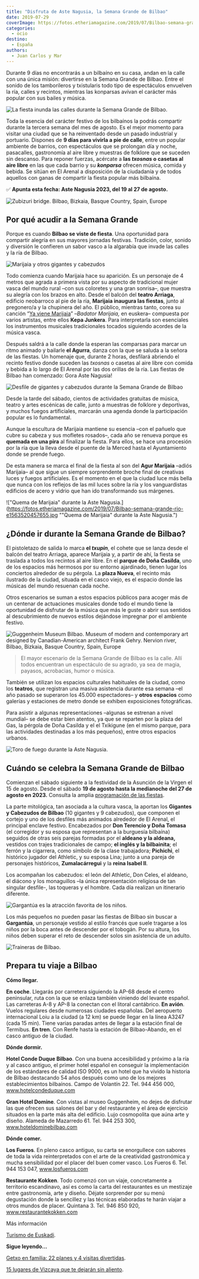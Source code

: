```yaml
---
title: "Disfruta de Aste Nagusia, la Semana Grande de Bilbao"
date: 2019-07-29
coverImage: https://fotos.etheriamagazine.com/2019/07/Bilbao-semana-grande-diversion-e1563519727502.jpg
categories: 
  - ocio
destino: 
  - España
authors: 
  - Juan Carlos y Mar
---
```


Durante 9 días no encontrarás a un bilbaíno en su casa, andan en la calle con una única 
misión: divertirse en la Semana Grande de Bilbao. Entre el sonido de los tamborileros y 
txistularis todo tipo de espectáculos envuelven la ría, calles y recintos, mientras las 
konparsas avivan el carácter más popular con sus bailes y música. 

![La fiesta inunda las calles durante la Semana Grande de Bilbao.](https://fotos.etheriamagazine.com/2019/07/Bilbao-semana-grande-diversion-e1563519727502.jpg "La fiesta inunda las calles durante la Semana Grande de Bilbao.")

Toda la esencia del carácter festivo de los bilbaínos la podrás compartir durante la 
tercera semana del mes de agosto. Es el mejor momento para visitar una ciudad que se ha 
reinventado desde un pasado industrial y portuario. Dispones de **9 días para vivirla a 
pie de calle**, entre un popular ambiente de barrios, con espectáculos que se prolongan 
día y noche, pasacalles, gastronomía al aire libre y muestras de folklore que se suceden 
sin descanso. Para reponer fuerzas, acércate a **las _txosnas_ o casetas al aire libre** 
en las que cada barrio y su **_konparsa_** ofrecen música, comida y bebida. Se sitúan en 
El Arenal a disposición de la ciudadanía y de todos aquellos con ganas de compartir la 
fiesta popular más bilbaína. 

✅ **Apunta esta fecha: Aste Nagusia 2023, del 19 al 27 de agosto.** 

![Zubizuri bridge. Bilbao, Bizkaia, Basque Country, Spain, Europe](https://fotos.etheriamagazine.com/2019/07/Bilbao-zubizuri-e1563523913265.jpg "Puente de Zubizuri.")

## Por qué acudir a la Semana Grande

Porque es cuando **Bilbao se viste de fiesta**. Una oportunidad para compartir alegría 
en sus mayores jornadas festivas. Tradición, color, sonido y diversión le confieren un 
sabor vasco a la algarabía que invade las calles y la ría de Bilbao. 

![Marijaia y otros gigantes y cabezudos](https://fotos.etheriamagazine.com/2019/07/bilbao-cabezudos-marijaia.jpg "Marijaia (Izq.) y otros gigantes y cabezudos (Dcha.)")

Todo comienza cuando Marijaia hace su aparición. Es un personaje de 4 metros que agrada 
a primera vista por su aspecto de tradicional mujer vasca del mundo rural –con sus 
coloretes y una gran sonrisa–, que muestra su alegría con los brazos en alto. Desde el 
balcón del **teatro Arriaga**, edificio neobarroco al pie de la ría, **Marijaia inaugura 
las fiestas**, junto al pregonero/a y la chupinera del año. El público, mientras tanto, 
corea su canción “[Ya viene Marijaia](https://www.youtube.com/watch?v=N_JAUeU6VkQ)” 
–_Badator Marijaia,_ en euskera– compuesta por varios artistas, entre ellos **Kepa 
Junkera**. Para interpretarla son esenciales los instrumentos musicales tradicionales 
tocados siguiendo acordes de la música vasca. 

Después saldrá a la calle donde la esperan las comparsas para marcar un ritmo animado y 
bailarle **el Agurra**, danza con la que se saluda a la señora de las fiestas. Un 
homenaje que, durante 2 horas, desfilará abriendo el recinto festivo donde suceden las 
_txosnas_ o casetas al aire libre con comida y bebida a lo largo de El Arenal por las 
dos orillas de la ría. Las fiestas de Bilbao han comenzado: Gora Aste Nagusia! 

![Desfile de gigantes y cabezudos durante la Semana Grande de Bilbao](https://fotos.etheriamagazine.com/2019/07/Bilbao-semana-grande-desfile-e1563520510437.jpg "Desfile por las calles.")

Desde la tarde del sábado, cientos de actividades gratuitas de música, teatro y artes 
escénicas de calle, junto a muestras de folklore y deportivas, y muchos fuegos 
artificiales, marcarán una agenda donde la participación popular es lo fundamental. 

Aunque la escultura de Marijaia mantiene su esencia –con el pañuelo que cubre su cabeza 
y sus mofletes rosados–, cada año se renueva porque es **quemada en una pira** al 
finalizar la fiesta. Para ellos, se hace una procesión por la ría que la lleva desde el 
puente de la Merced hasta el Ayuntamiento donde se prende fuego. 

De esta manera se marca el final de la fiesta al son del **Agur Marijaia** –adiós 
Marijaia– al que sigue un siempre sorprendente broche final de creativas luces y fuegos 
artificiales. Es el momento en el que la ciudad luce más bella que nunca con los 
reflejos de las mil luces sobre la ría y los vanguardistas edificios de acero y vidrio 
que han ido transformando sus márgenes. 

!["Quema de Marijaia" durante la Aste Nagusia.](https://fotos.etheriamagazine.com/2019/07/Bilbao-semana-grande-rio-e1563520457655.jpg ""Quema de Marijaia" durante la Aste Nagusia.")

## ¿Dónde ir durante la Semana Grande de Bilbao?

El pistoletazo de salida lo marca **el _txupin_**, el cohete que se lanza desde el 
balcón del teatro Arriaga, aparece Marijaia y, a partir de ahí, la fiesta se traslada a 
todos los recintos al aire libre. En el **parque de Doña Casilda**, uno de los espacios 
más hermosos por su entorno ajardinado, tienen lugar los conciertos alrededor de su 
pérgola. La **plaza Nueva**, el recinto más ilustrado de la ciudad, situada en el casco 
viejo, es el espacio donde las músicas del mundo resuenan cada noche. 

Otros escenarios se suman a estos espacios públicos para acoger más de un centenar de 
actuaciones musicales donde todo el mundo tiene la oportunidad de disfrutar de la música 
que más le guste o abrir sus sentidos al descubrimiento de nuevos estilos dejándose 
impregnar por el ambiente festivo. 

![Guggenheim Museum Bilbao. Museum of modern and contemporary art designed by Canadian-American architect Frank Gehry. Nervion river, Bilbao, Bizkaia, Basque Country, Spain, Europe](https://fotos.etheriamagazine.com/2019/07/Bilbao-semana-grande-guggenheim.jpg "Museo Guggenheim.")

> El mayor escenario de la Semana Grande de Bilbao es la calle. Allí todos encuentran un 
> espectáculo de su agrado, ya sea de magia, payasos, acrobacias, humor o música. 

También se utilizan los espacios culturales habituales de la ciudad, como los 
**teatros**, que registran una masiva asistencia durante esa semana –el año pasado se 
superaron los 45.000 espectadores– y **otros** **espacios** como galerías y estaciones 
de metro donde se exhiben exposiciones fotográficas. 

Para asistir a algunas representaciones –algunas se estrenan a nivel mundial– se debe 
estar bien atentos, ya que se reparten por la plaza del Gas, la pérgola de Doña Casilda 
y el el Txikigune (en el mismo parque, para las actividades destinadas a los más 
pequeños), entre otros espacios urbanos. 

![Toro de fuego durante la Aste Nagusia.](https://fotos.etheriamagazine.com/2019/07/Bilbao-semana-grande-toro-fuego-e1563523643834.jpg "Toro de fuego durante la Aste Nagusia.")

## Cuándo se celebra la Semana Grande de Bilbao

Comienzan el sábado siguiente a la festividad de la Asunción de la Virgen el 15 de 
agosto. Desde el sábado **19 de agosto hasta la medianoche del 27 de agosto en 2023.** 
Consulta la amplia [programación de las 
fiestas](https://www.bilbao.eus/astenagusia2023/astenagusiabilbao2023.pdf). 

La parte mitológica, tan asociada a la cultura vasca, la aportan los **Gigantes y 
Cabezudos de Bilbao** (10 gigantes y 9 cabezudos), que componen el cortejo y uno de los 
desfiles más animados alrededor de El Arenal, el principal enclave festivo. Encabezados 
por **Don Terencio y Doña Tomasa** (el corregidor y su esposa que representan a la 
burguesía bilbaína) seguidos de otras seis parejas formadas por el **aldeano y la 
aldeana,** vestidos con trajes tradicionales de campo; **el inglés y la bilbainita**; el 
ferrón y la cigarrera, como símbolo de la clase trabajadora; **Pichichi**, el histórico 
jugador del Athletic, y su esposa Lina; junto a una pareja de personajes históricos, 
**Zumalacárregui** y la **reina Isabel II**. 

Los acompañan los cabezudos: el león del Athletic, Don Celes, el aldeano, el diácono y 
los monaguillos –la única representación religiosa de tan singular desfile-, las 
toqueras y el hombre. Cada día realizan un itinerario diferente. 

![Gargantúa es la atracción favorita de los niños.](https://fotos.etheriamagazine.com/2019/07/Bilbao-semana-grande-fiesta-ninos-e1563523572536.jpg "Gargantúa es la atracción favorita de los niños.")

Los más pequeños no pueden pasar las fiestas de Bilbao sin buscar a **Gargantúa**, un 
personaje vestido al estilo francés que suele tragarse a los niños por la boca antes de 
descender por el tobogán. Por su altura, los niños deben superar el reto de descender 
solos sin asistencia de un adulto. 

![Traineras de Bilbao.](https://fotos.etheriamagazine.com/2019/07/Bilbao-semana-grande-remeros-e1563523853514.jpg "Traineras de Bilbao.")

## Prepara tu viaje a Bilbao

**Cómo llegar.** 

**En coche**. Llegarás por carretera siguiendo la AP-68 desde el centro peninsular, ruta 
con la que se enlaza también viniendo del levante español. Las carreteras A-8 y AP-8 la 
conectan con el litoral cantábrico. **En avión**. Vuelos regulares desde numerosas 
ciudades españolas. Del aeropuerto internacional Loiu a la ciudad (a 12 km) se puede 
llegar en la línea A3247 (cada 15 min). Tiene varias paradas antes de llegar a la 
estación final de Termibus. **En tren**. Con Renfe hasta la estación de Bilbao-Abando, 
en el casco antiguo de la ciudad. 

**Dónde dormir.** 

**Hotel Conde Duque Bilbao**. Con una buena accesibilidad y próximo a la ría y al casco 
antiguo, el primer hotel español en conseguir la implementación de los estándares de 
calidad ISO 9000, es un hotel que ha vivido la historia de Bilbao destacando 54 años 
después como uno de los mejores establecimientos bilbaínos. Campo de Volantín 22. Tel. 
944 456 000, www.hotelcondeduque.com 

**Gran Hotel Domine**. Con vistas al museo Guggenheim, no dejes de disfrutar las que 
ofrecen sus salones del bar y del restaurante y el área de ejercicio situados en la 
parte más alta del edificio. Lujo cosmopolita que aúna arte y diseño. Alameda de 
Mazarredo 61. Tel. 944 253 300, www.hoteldominebilbao.com 

**Dónde comer.** 

**Los Fueros**. En pleno casco antiguo, su carta se enorgullece con sabores de toda la 
vida reinterpretados con el arte de la creatividad gastronómica y mucha sensibilidad por 
el placer del buen comer vasco. Los Fueros 6. Tel. 944 153 047, www.losfueros.com 

**Restaurante Kokken**. Todo comenzó con un viaje, concretamente a territorio 
escandinavo, así es como la carta del restaurantes es un mestizaje entre gastronomía, 
arte y diseño. Déjate sorprender por su menú degustación donde la sencillez y las 
técnicas elaboradas te harán viajar a otros mundos de placer. Quintana 3. Tel. 946 850 
920, www.restaurantekokken.com 

Más información 

[Turismo de Euskadi](https://turismo.euskadi.eus/es/). 

**Sigue leyendo...** 

[Getxo en familia: 22 planes y 4 visitas 
divertidas](https://etheriamagazine.com/2023/05/29/planes-familiares-en-getxo/). 

[15 lugares de Vizcaya que te dejarán sin 
aliento](https://etheriamagazine.com/2023/05/15/lugares-mas-bonitos-vizcaya/).

